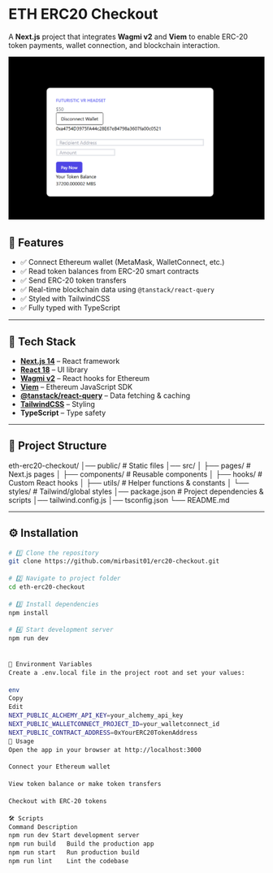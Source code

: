 # ETH ERC20 Checkout

A **Next.js** project that integrates **Wagmi v2** and **Viem** to enable ERC-20 token payments, wallet connection, and blockchain interaction.

![alt text](image-1.png)

## 📌 Features
- ✅ Connect Ethereum wallet (MetaMask, WalletConnect, etc.)
- ✅ Read token balances from ERC-20 smart contracts
- ✅ Send ERC-20 token transfers
- ✅ Real-time blockchain data using `@tanstack/react-query`
- ✅ Styled with TailwindCSS
- ✅ Fully typed with TypeScript

---

## 🚀 Tech Stack
- **[Next.js 14](https://nextjs.org/)** – React framework
- **[React 18](https://react.dev/)** – UI library
- **[Wagmi v2](https://wagmi.sh/)** – React hooks for Ethereum
- **[Viem](https://viem.sh/)** – Ethereum JavaScript SDK
- **[@tanstack/react-query](https://tanstack.com/query)** – Data fetching & caching
- **[TailwindCSS](https://tailwindcss.com/)** – Styling
- **TypeScript** – Type safety

---

## 📂 Project Structure
eth-erc20-checkout/
│── public/ # Static files
│── src/
│ ├── pages/ # Next.js pages
│ ├── components/ # Reusable components
│ ├── hooks/ # Custom React hooks
│ ├── utils/ # Helper functions & constants
│ └── styles/ # Tailwind/global styles
│── package.json # Project dependencies & scripts
│── tailwind.config.js
│── tsconfig.json
└── README.md

---

## ⚙️ Installation

```bash
# 1️⃣ Clone the repository
git clone https://github.com/mirbasit01/erc20-checkout.git

# 2️⃣ Navigate to project folder
cd eth-erc20-checkout

# 3️⃣ Install dependencies
npm install

# 4️⃣ Start development server
npm run dev


🔑 Environment Variables
Create a .env.local file in the project root and set your values:

env
Copy
Edit
NEXT_PUBLIC_ALCHEMY_API_KEY=your_alchemy_api_key
NEXT_PUBLIC_WALLETCONNECT_PROJECT_ID=your_walletconnect_id
NEXT_PUBLIC_CONTRACT_ADDRESS=0xYourERC20TokenAddress
📖 Usage
Open the app in your browser at http://localhost:3000

Connect your Ethereum wallet

View token balance or make token transfers

Checkout with ERC-20 tokens

🛠 Scripts
Command	Description
npm run dev	Start development server
npm run build	Build the production app
npm run start	Run production build
npm run lint	Lint the codebase
